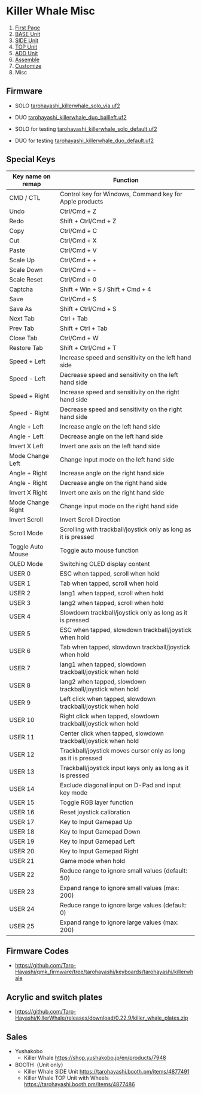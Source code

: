 # Killer Whale Misc

1. [First Page](../README_EN.md)
2. [BASE Unit](../rightside/2_BASE.md)
3. [SIDE Unit](../rightside/3_SIDE_TRACKBALL.md)
4. [TOP Unit](../rightside/4_TOP.md)
5. [ADD Unit](../rightside/5_ADD.md)
6. [Assemble](../rightside/6_ASSEMBLE.md)
7. [Customize](../rightside/7_CUSTOM.md)
8. Misc


## Firmware
- SOLO [tarohayashi_killerwhale_solo_via.uf2
](https://github.com/Taro-Hayashi/KillerWhale/releases/latest/download/tarohayashi_killerwhale_solo_via.uf2)
- DUO [tarohayashi_killerwhale_duo_ballleft.uf2
](https://github.com/Taro-Hayashi/KillerWhale/releases/latest/download/tarohayashi_killerwhale_duo_via.uf2)


- SOLO for testing [tarohayashi_killerwhale_solo_default.uf2
](https://github.com/Taro-Hayashi/KillerWhale/releases/latest/download/tarohayashi_killerwhale_solo_default.uf2)
- DUO for testing [tarohayashi_killerwhale_duo_default.uf2
](https://github.com/Taro-Hayashi/KillerWhale/releases/latest/download/tarohayashi_killerwhale_duo_default.uf2)


## Special Keys
|Key name on remap|Function|
|-|-|
|CMD / CTL|Control key for Windows, Command key for Apple products|
|Undo|Ctrl/Cmd + Z|
|Redo|Shift + Ctrl/Cmd + Z|
|Copy|Ctrl/Cmd + C|
|Cut|Ctrl/Cmd + X|
|Paste|Ctrl/Cmd + V|
|Scale Up|Ctrl/Cmd + +|
|Scale Down|Ctrl/Cmd + -|
|Scale Reset|Ctrl/Cmd + 0|
|Captcha|Shift + Win + S / Shift + Cmd + 4|
|Save|Ctrl/Cmd + S|
|Save As|Shift + Ctrl/Cmd + S|
|Next Tab|Ctrl + Tab|
|Prev Tab|Shift + Ctrl + Tab|
|Close Tab|Ctrl/Cmd + W|
|Restore Tab|Shift + Ctrl/Cmd + T|
|Speed + Left|Increase speed and sensitivity on the left hand side|
|Speed - Left|Decrease speed and sensitivity on the left hand side|
|Speed + Right|Increase speed and sensitivity on the right hand side|
|Speed - Right|Decrease speed and sensitivity on the right hand side|
|Angle + Left|Increase angle on the left hand side|
|Angle - Left|Decrease angle on the left hand side|
|Invert X Left|Invert one axis on the left hand side|
|Mode Change Left|Change input mode on the left hand side|
|Angle + Right|Increase angle on the right hand side|
|Angle - Right|Decrease angle on the right hand side|
|Invert X Right|Invert one axis on the right hand side|
|Mode Change Right|Change input mode on the right hand side|
|Invert Scroll|Invert Scroll Direction|
|Scroll Mode|Scrolling with trackball/joystick only as long as it is pressed|
|Toggle Auto Mouse|Toggle auto mouse function|
|OLED Mode|Switching OLED display content|
|USER 0|ESC when tapped, scroll when hold|
|USER 1|Tab when tapped, scroll when hold|
|USER 2|lang1 when tapped, scroll when hold|
|USER 3|lang2 when tapped, scroll when hold|
|USER 4|Slowdown trackball/joystick only as long as it is pressed|
|USER 5|ESC when tapped, slowdown trackball/joystick when hold|
|USER 6|Tab when tapped, slowdown trackball/joystick when hold|
|USER 7|lang1 when tapped, slowdown trackball/joystick when hold|
|USER 8|lang2 when tapped, slowdown trackball/joystick when hold|
|USER 9|Left click when tapped, slowdown trackball/joystick when hold|
|USER 10|Right click when tapped, slowdown trackball/joystick when hold|
|USER 11|Center click when tapped, slowdown trackball/joystick when hold|
|USER 12|Trackball/joystick moves cursor only as long as it is pressed|
|USER 13|Trackball/joystick input keys only as long as it is pressed|
|USER 14|Exclude diagonal input on D-Pad and input key mode|
|USER 15|Toggle RGB layer function|
|USER 16|Reset joystick calibration|
|USER 17|Key to Input Gamepad Up|
|USER 18|Key to Input Gamepad Down|
|USER 19|Key to Input Gamepad Left|
|USER 20|Key to Input Gamepad Right|
|USER 21|Game mode when hold|
|USER 22|Reduce range to ignore small values (default: 50)||
|USER 23|Expand range to ignore small values (max: 200)|
|USER 24|Reduce range to ignore large values (default: 0)|
|USER 25|Expand range to ignore large values (max: 200)|

## Firmware Codes
- https://github.com/Taro-Hayashi/qmk_firmware/tree/tarohayashi/keyboards/tarohayashi/killerwhale

## Acrylic and switch plates
- https://github.com/Taro-Hayashi/KillerWhale/releases/download/0.22.9/killer_whale_plates.zip

## Sales
- Yushakobo
  - Killer Whale https://shop.yushakobo.jp/en/products/7948
- BOOTH（Unit only）
  - Killer Whale SIDE Unit https://tarohayashi.booth.pm/items/4877491
  - Killer Whale TOP Unit with Wheels https://tarohayashi.booth.pm/items/4877486
